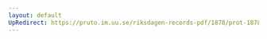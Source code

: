 ```yaml
---
layout: default
UpRedirect: https://pruto.im.uu.se/riksdagen-records-pdf/1878/prot-1878--fk--007/prot-1878--fk--007_002.pdf
---
```

